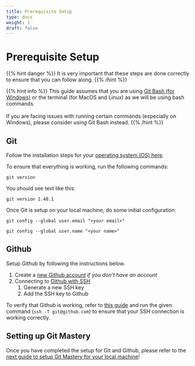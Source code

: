 ```yaml
---
title: Prerequisite Setup
type: docs
weight: 1
draft: false
---
```


# Prerequisite Setup

{{% hint danger %}}
It is very important that these steps are done correctly to ensure that you can follow along.
{{% /hint %}}

{{% hint info %}}
This guide assumes that you are using [Git Bash (for Windows)](https://git-scm.com/downloads) or the terminal (for MacOS and Linux) as we will be using bash commands.\
\
If you are facing issues with running certain commands (especially on Windows), please consider using Git Bash instead.
{{% /hint %}}

## Git

Follow the installation steps for your [operating system (OS) here](https://git-scm.com/book/en/v2/Getting-Started-Installing-Git).

To ensure that everything is working, run the following commands:

```
git version
```

You should see text like this:

```
git version 2.48.1
```

Once Git is setup on your local machine, do some initial configuration:

```
git config --global user.email "<your email>"
```

```
git config --global user.name "<your name>"
```

## Github

Setup Github by following the instructions below.

1. Create a [new Github account](https://docs.github.com/en/get-started/start-your-journey/creating-an-account-on-github) _if you don’t have an account_
2. Connecting to [Github with SSH](https://docs.github.com/en/authentication/connecting-to-github-with-ssh)
   1. Generate a new SSH key
   2. Add the SSH key to Github

To verify that Github is working, refer to [this guide](https://docs.github.com/en/authentication/connecting-to-github-with-ssh/testing-your-ssh-connection?platform=mac) and run the given command (`ssh -T git@github.com`) to ensure that your SSH connection is working correctly.

## Setting up Git Mastery

Once you have completed the setup for Git and Github, please refer to the [next guide to setup Git Mastery for your local machine](/docs/setup/git-mastery-setup)!
